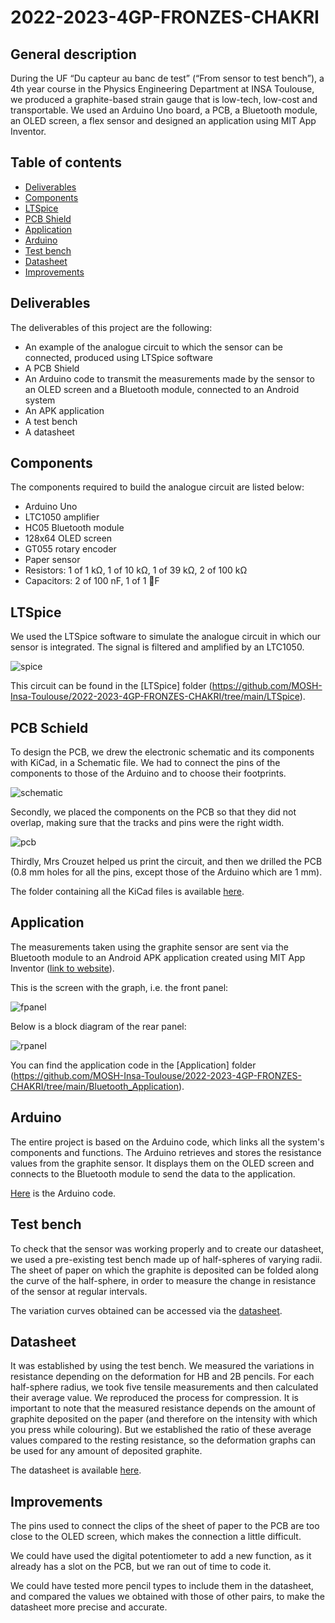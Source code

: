 # 2022-2023-4GP-FRONZES-CHAKRI
## General description

During the UF “Du capteur au banc de test” (“From sensor to test bench”), a 4th year course in the Physics Engineering Department at INSA Toulouse, we produced a graphite-based strain gauge that is low-tech, low-cost and transportable. We used an Arduino Uno board, a PCB, a Bluetooth module, an OLED screen, a flex sensor and designed an application using MIT App Inventor.

## Table of contents
* [Deliverables](#deliv)
* [Components](#comp)
* [LTSpice](#spice)
* [PCB Shield](#pcb)
* [Application](#app)
* [Arduino](#ard)
* [Test bench](#bench)
* [Datasheet](#data)
* [Improvements](#improv)

<div id='deliv'/>

## Deliverables

The deliverables of this project are the following:

* An example of the analogue circuit to which the sensor can be connected, produced using LTSpice software
* A PCB Shield
* An Arduino code to transmit the measurements made by the sensor to an OLED screen and a Bluetooth module, connected to an Android system
* An APK application
* A test bench
* A datasheet

<div id='comp'/>

## Components

The components required to build the analogue circuit are listed below:

* Arduino Uno
* LTC1050 amplifier
* HC05 Bluetooth module
* 128x64 OLED screen
* GT055 rotary encoder
* Paper sensor
* Resistors: 1 of 1 kΩ, 1 of 10 kΩ, 1 of 39 kΩ, 2 of 100 kΩ
* Capacitors: 2 of 100 nF, 1 of 1 F

<div id='spice'/>

## LTSpice

We used the LTSpice software to simulate the analogue circuit in which our sensor is integrated. The signal is filtered and amplified by an LTC1050.

![spice](https://github.com/MOSH-Insa-Toulouse/2022-2023-4GP-FRONZES-CHAKRI/blob/main/LTSpice/Circuit%20LTSpice.PNG)

This circuit can be found in the [LTSpice] folder (https://github.com/MOSH-Insa-Toulouse/2022-2023-4GP-FRONZES-CHAKRI/tree/main/LTSpice).

<div id='pcb'/>

## PCB Schield

To design the PCB, we drew the electronic schematic and its components with KiCad, in a Schematic file. We had to connect the pins of the components to those of the Arduino and to choose their footprints.

![schematic](https://github.com/MOSH-Insa-Toulouse/2022-2023-4GP-FRONZES-CHAKRI/blob/main/KiCad/KiCad_sch%C3%A9matique.png)

Secondly, we placed the components on the PCB so that they did not overlap, making sure that the tracks and pins were the right width.

![pcb](https://github.com/MOSH-Insa-Toulouse/2022-2023-4GP-FRONZES-CHAKRI/blob/main/KiCad/KiCad_PCB.png)

Thirdly, Mrs Crouzet helped us print the circuit, and then we drilled the PCB (0.8 mm holes for all the pins, except those of the Arduino which are 1 mm).

The folder containing all the KiCad files is available [here](https://github.com/MOSH-Insa-Toulouse/2022-2023-4GP-FRONZES-CHAKRI/tree/main/KiCad).

<div id='app'/>

## Application

The measurements taken using the graphite sensor are sent via the Bluetooth module to an Android APK application created using MIT App Inventor ([link to website](https://appinventor.mit.edu/)).

This is the screen with the graph, i.e. the front panel:

![fpanel](https://github.com/MOSH-Insa-Toulouse/2022-2023-4GP-FRONZES-CHAKRI/blob/main/Bluetooth_Application/Front_Panel.jpg)

Below is a block diagram of the rear panel:

![rpanel](https://github.com/MOSH-Insa-Toulouse/2022-2023-4GP-FRONZES-CHAKRI/blob/main/Bluetooth_Application/Back_Panel.PNG)

You can find the application code in the [Application] folder (https://github.com/MOSH-Insa-Toulouse/2022-2023-4GP-FRONZES-CHAKRI/tree/main/Bluetooth_Application).

<div id='ard'/>

## Arduino

The entire project is based on the Arduino code, which links all the system's components and functions. The Arduino retrieves and stores the resistance values from the graphite sensor. It displays them on the OLED screen and connects to the Bluetooth module to send the data to the application.

[Here](https://github.com/MOSH-Insa-Toulouse/2022-2023-4GP-FRONZES-CHAKRI/tree/main/Arduino_Program) is the Arduino code.

<div id='bench'/>

## Test bench

To check that the sensor was working properly and to create our datasheet, we used a pre-existing test bench made up of half-spheres of varying radii. The sheet of paper on which the graphite is deposited can be folded along the curve of the half-sphere, in order to measure the change in resistance of the sensor at regular intervals.

The variation curves obtained can be accessed via the [datasheet](https://github.com/MOSH-Insa-Toulouse/2022-2023-4GP-FRONZES-CHAKRI/blob/main/Datasheet/Datasheet.pdf).

<div id='data'/>

## Datasheet

It was established by using the test bench. We measured the variations in resistance depending on the deformation for HB and 2B pencils. For each half-sphere radius, we took five tensile measurements and then calculated their average value. We reproduced the process for compression. It is important to note that the measured resistance depends on the amount of graphite deposited on the paper (and therefore on the intensity with which you press while colouring). But we established the ratio of these average values compared to the resting resistance, so the deformation graphs can be used for any amount of deposited graphite.

The datasheet is available [here](https://github.com/MOSH-Insa-Toulouse/2022-2023-4GP-FRONZES-CHAKRI/blob/main/Datasheet/Datasheet.pdf).

<div id='improv'/>

## Improvements

The pins used to connect the clips of the sheet of paper to the PCB are too close to the OLED screen, which makes the connection a little difficult.

We could have used the digital potentiometer to add a new function, as it already has a slot on the PCB, but we ran out of time to code it.

We could have tested more pencil types to include them in the datasheet, and compared the values we obtained with those of other pairs, to make the datasheet more precise and accurate.


